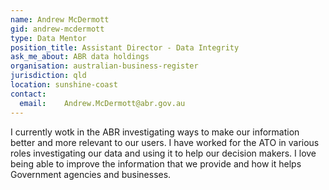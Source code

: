 ```yaml
---
name: Andrew McDermott
gid: andrew-mcdermott
type: Data Mentor
position_title: Assistant Director - Data Integrity
ask_me_about: ABR data holdings
organisation: australian-business-register
jurisdiction: qld
location: sunshine-coast
contact:
  email: 	Andrew.McDermott@abr.gov.au
---
```


I currently wotk in the ABR investigating ways to make our information better and more relevant to our users. I have worked for the ATO in various roles investigating our data and using it to help our decision makers. I love being able to improve the information that we provide and how it helps Government agencies and businesses.
